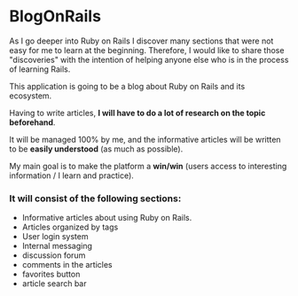 # BlogOnRails

As I go deeper into Ruby on Rails I discover many sections that were not easy for me to learn at the beginning. Therefore, I would like to share those "discoveries" with the intention of helping anyone else who is in the process of learning Rails.

This application is going to be a blog about Ruby on Rails and its ecosystem.

Having to write articles, **I will have to do a lot of research on the topic beforehand**. 

It will be managed 100% by me, and the informative articles will be written to be **easily understood** (as much as possible).

My main goal is to make the platform a **win/win** (users access to interesting information / I learn and practice).



### It will consist of the following sections:

- Informative articles about using Ruby on Rails.
- Articles organized by tags
- User login system
- Internal messaging
- discussion forum
- comments in the articles
- favorites button
- article search bar
